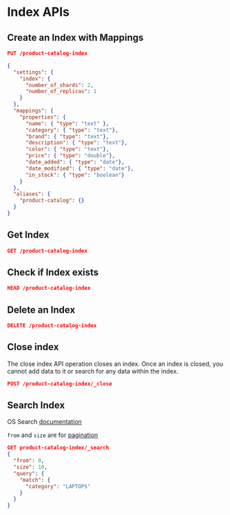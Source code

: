 # Index APIs

## Create an Index with Mappings

```json
PUT /product-catalog-index

{
  "settings": {
    "index": {
      "number_of_shards": 2,
      "number_of_replicas": 1
    }
  },
  "mappings": {
    "properties": {
      "name": { "type": "text" },
      "category": { "type": "text"},
      "brand": { "type": "text"},
      "description": { "type": "text"},
      "color": { "type": "text"},
      "price": { "type": "double"},
      "date_added": { "type": "date"},
      "date_modified": { "type": "date"},
      "in_stock": { "type": "boolean"}
    }
  },
  "aliases": {
    "product-catalog": {}
  }
}
```

## Get Index

```json
GET /product-catalog-index
```

## Check if Index exists

```json
HEAD /product-catalog-index
```

## Delete an Index

```json
DELETE /product-catalog-index
```

## Close index

The close index API operation closes an index.
Once an index is closed, you cannot add data to it or search for any data within the index.

```json
POST /product-catalog-index/_close
```

## Search Index

OS Search [documentation](https://opensearch.org/docs/latest/opensearch/ux/ "OpenSearch Search Experience")

`from` and `size` are for [pagination](https://opensearch.org/docs/latest/opensearch/ux/#paginate-results "Paginate Results")

```json
GET product-catalog-index/_search
{
  "from": 0,
  "size": 10,
  "query": {
    "match": {
      "category": "LAPTOPS"
    }
  }
}
```